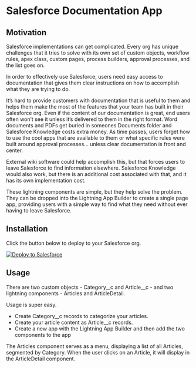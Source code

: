 # Salesforce Documentation App

## Motivation

Salesforce implementations can get complicated. Every org has unique challenges that it tries to solve with its own set of custom objects, workflow rules, apex class, custom pages, process builders, approval processes, and the list goes on.

In order to effectively use Salesforce, users need easy access to documentation that gives them clear instructions on how to accomplish what they are trying to do.

It’s hard to provide customers with documentation that is useful to them and helps them make the most of the features that your team has built in their Salesforce org. Even if the content of our documentation is great, end users often won’t see it unless it’s delivered to them in the right format. Word documents and PDFs get buried in someones Documents folder and Salesforce Knowledge costs extra money. As time passes, users forget how to use the cool apps that are available to them or what specific rules were built around approval processes... unless clear documentation is front and center.

External wiki software could help accomplish this, but that forces users to leave Salesforce to find information elsewhere. Salesforce Knowledge would also work, but there is an additional cost associated with that, and it has its own implementation cost.

These lightning components are simple, but they help solve the problem. They can be dropped into the Lightning App Builder to create a single page app, providing users with a simple way to find what they need without ever having to leave Salesforce.

## Installation

Click the button below to deploy to your Salesforce org.

<a href="https://githubsfdeploy.herokuapp.com?owner=cheynepierce&repo=sfdc-documentation-app">
  <img alt="Deploy to Salesforce"
       src="https://raw.githubusercontent.com/afawcett/githubsfdeploy/master/src/main/webapp/resources/img/deploy.png">
</a>

## Usage

There are two custom objects - Category__c and Article__c - and two lightning components - Articles and ArticleDetail.

Usage is super easy.

- Create Category__c records to categorize your articles.
- Create your article content as Article__c records.
- Create a new app with the Lightning App Builder and then add the two components to the app

The Articles component serves as a menu, displaying a list of all Articles, segmented by Category. When the user clicks on an Article, it will display in the ArticleDetail component.
